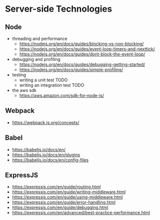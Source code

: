 # Server-side Technologies

## Node

-   threading and performance
    -   https://nodejs.org/en/docs/guides/blocking-vs-non-blocking/
    -   https://nodejs.org/en/docs/guides/event-loop-timers-and-nexttick/
    -   https://nodejs.org/en/docs/guides/dont-block-the-event-loop/
-   debugging and profiling
    -   https://nodejs.org/en/docs/guides/debugging-getting-started/
    -   https://nodejs.org/en/docs/guides/simple-profiling/
-   testing
    -   writing a unit test TODO
    -   writing an integration test TODO
-   the aws sdk
    -   https://aws.amazon.com/sdk-for-node-js/

## Webpack

-   https://webpack.js.org/concepts/

## Babel

-   https://babeljs.io/docs/en/
-   https://babeljs.io/docs/en/plugins
-   https://babeljs.io/docs/en/config-files

## ExpressJS

-   https://expressjs.com/en/guide/routing.html
-   https://expressjs.com/en/guide/writing-middleware.html
-   https://expressjs.com/en/guide/using-middleware.html
-   https://expressjs.com/en/guide/error-handling.html
-   https://expressjs.com/en/guide/debugging.html
-   https://expressjs.com/en/advanced/best-practice-performance.html
